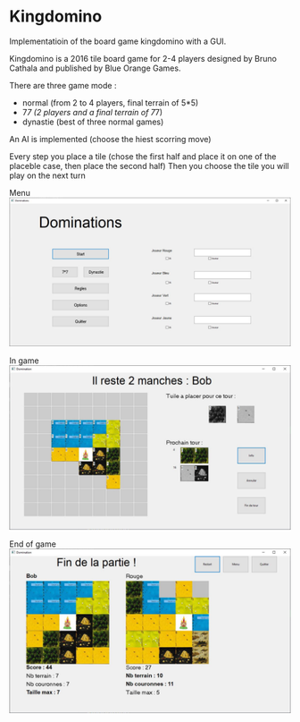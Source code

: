 # Kingdomino
Implementatioin of the board game kingdomino with a GUI.

Kingdomino is a 2016 tile board game for 2-4 players designed by Bruno Cathala and published by Blue Orange Games.

There are three game mode :
- normal (from 2 to 4 players, final terrain of 5*5)
- 7*7 (2 players and a final terrain of 7*7)
- dynastie (best of three normal games)

An AI is implemented (choose the hiest scorring move)

Every step you place a tile (chose the first half and place it on one of the placeble case, then place the second half)
Then you choose the tile you will play on the next turn

Menu ![alt text](readme/MainMenu.jpg)

In game ![alt text](readme/InGame.jpg)

End of game ![alt text](readme/EndGame.jpg)
